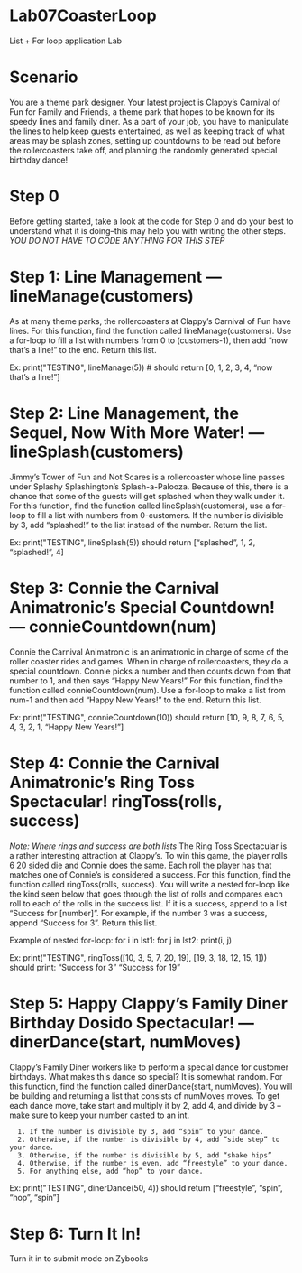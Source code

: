 # Lab07CoasterLoop
List + For loop application Lab

# Scenario
You are a theme park designer. Your latest project is Clappy’s Carnival of Fun for Family and Friends, a theme park that hopes to be known for its speedy lines and family diner. As a part of your job, you have to manipulate the lines to help keep guests entertained, as well as keeping track of what areas may be splash zones, setting up countdowns to be read out before the rollercoasters take off, and planning the randomly generated special birthday dance!

# Step 0
Before getting started, take a look at the code for Step 0 and do your best to understand what it is doing–this may help you with writing the other steps. 
*YOU DO NOT HAVE TO CODE ANYTHING FOR THIS STEP*

# Step 1: Line Management — lineManage(customers)
As at many theme parks, the rollercoasters at Clappy’s Carnival of Fun have lines. For this function, find the function called lineManage(customers). Use a for-loop to fill a list with numbers from 0 to (customers-1), then add “now that’s a line!” to the end. Return this list.

   Ex: print("TESTING", lineManage(5)) # should return \[0, 1, 2, 3, 4, “now that’s a line!”] 

# Step 2: Line Management, the Sequel, Now With More Water! — lineSplash(customers)
Jimmy’s Tower of Fun and Not Scares is a rollercoaster whose line passes under Splashy Splashington’s Splash-a-Palooza. Because of this, there is a chance that some of the guests will get splashed when they walk under it. For this function, find the function called lineSplash(customers), use a for-loop to fill a list with numbers from 0-customers. If the number is divisible by 3, add “splashed!” to the list instead of the number. Return the list.

  Ex: print("TESTING", lineSplash(5)) should return \[“splashed”, 1, 2, “splashed!”, 4]

# Step 3: Connie the Carnival Animatronic’s Special Countdown! — connieCountdown(num)
Connie the Carnival Animatronic is an animatronic in charge of some of the roller coaster rides and games. When in charge of rollercoasters, they do a special countdown. Connie picks a number and then counts down from that number to 1, and then says “Happy New Years!” For this function, find the function called connieCountdown(num). Use a for-loop to make a list from num-1 and then add “Happy New Years!” to the end. Return this list.

  Ex: print("TESTING", connieCountdown(10)) should return \[10, 9, 8, 7, 6, 5, 4, 3, 2, 1, “Happy New Years!”]


# Step 4: Connie the Carnival Animatronic’s Ring Toss Spectacular! ringToss(rolls, success)
 *Note: Where rings and success are both lists*
The Ring Toss Spectacular is a rather interesting attraction at Clappy’s. To win this game, the player rolls 6 20 sided die and Connie does the same. Each roll the player has that matches one of Connie’s is considered a success. For this function, find the function called ringToss(rolls, success). You will write a nested for-loop like the kind seen below that goes through the list of rolls and compares each roll to each of the rolls in the success list. If it is a success, append to a list “Success for [number]”. For example, if the number 3 was a success, append “Success for 3”. Return this list.


  Example of nested for-loop:
	  for i in lst1:
		  for j in lst2:
			  print(i, j)

  Ex: print("TESTING", ringToss(\[10, 3, 5, 7, 20, 19], \[19, 3, 18, 12, 15, 1])) should print:
  “Success for 3”
  “Success for 19”

# Step 5: Happy Clappy’s Family Diner Birthday Dosido Spectacular! — dinerDance(start, numMoves)
Clappy’s Family Diner workers like to perform a special dance for customer birthdays. What makes this dance so special? It is somewhat random. For this function, find the function called dinerDance(start, numMoves). You will be building and returning a list that consists of numMoves moves. To get each dance move, take start and multiply it by 2, add 4, and divide by 3 – make sure to keep your number casted to an int. 
```
  1. If the number is divisible by 3, add “spin” to your dance. 
  2. Otherwise, if the number is divisible by 4, add “side step” to your dance. 
  3. Otherwise, if the number is divisible by 5, add “shake hips”
  4. Otherwise, if the number is even, add “freestyle” to your dance. 
  5. For anything else, add “hop” to your dance.
```

  Ex: print("TESTING", dinerDance(50, 4)) should return \[“freestyle”, “spin”, “hop”, “spin”]
  
# Step 6: Turn It In!
  Turn it in to submit mode on Zybooks
